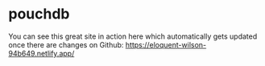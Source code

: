 # pouchdb

You can see this great site in action here which automatically gets updated once there are changes on Github: https://eloquent-wilson-94b649.netlify.app/
